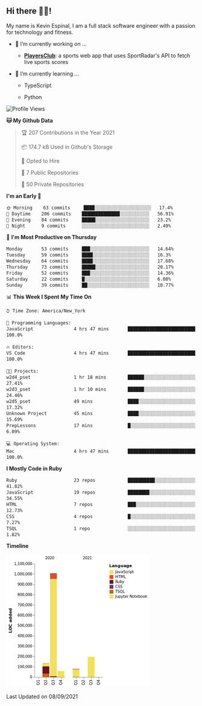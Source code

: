 ## Hi there 👋🏽!

My name is Kevin Espinal, I am a full stack software engineer with a passion for technology and fitness.

- 🔭 I’m currently working on ...

     - **[PlayersClub](https://playersclub.herokuapp.com/#/)**: a sports web app that uses SportRadar's API to fetch live sports scores

- 🌱 I’m currently learning ...

     - TypeScript
     
     - Python
     
<!--START_SECTION:waka-->
![Profile Views](http://img.shields.io/badge/Profile%20Views-0-blue)

**🐱 My Github Data** 

> 🏆 207 Contributions in the Year 2021
 > 
> 📦 174.7 kB Used in Github's Storage 
 > 
> 💼 Opted to Hire
 > 
> 📜 7 Public Repositories 
 > 
> 🔑 50 Private Repositories  
 > 
**I'm an Early 🐤** 

```text
🌞 Morning    63 commits     ████░░░░░░░░░░░░░░░░░░░░░   17.4% 
🌆 Daytime    206 commits    ██████████████░░░░░░░░░░░   56.91% 
🌃 Evening    84 commits     █████░░░░░░░░░░░░░░░░░░░░   23.2% 
🌙 Night      9 commits      ░░░░░░░░░░░░░░░░░░░░░░░░░   2.49%

```
📅 **I'm Most Productive on Thursday** 

```text
Monday       53 commits     ███░░░░░░░░░░░░░░░░░░░░░░   14.64% 
Tuesday      59 commits     ████░░░░░░░░░░░░░░░░░░░░░   16.3% 
Wednesday    64 commits     ████░░░░░░░░░░░░░░░░░░░░░   17.68% 
Thursday     73 commits     █████░░░░░░░░░░░░░░░░░░░░   20.17% 
Friday       52 commits     ███░░░░░░░░░░░░░░░░░░░░░░   14.36% 
Saturday     22 commits     █░░░░░░░░░░░░░░░░░░░░░░░░   6.08% 
Sunday       39 commits     ██░░░░░░░░░░░░░░░░░░░░░░░   10.77%

```


📊 **This Week I Spent My Time On** 

```text
⌚︎ Time Zone: America/New_York

💬 Programming Languages: 
JavaScript               4 hrs 47 mins       █████████████████████████   100.0%

🔥 Editors: 
VS Code                  4 hrs 47 mins       █████████████████████████   100.0%

🐱‍💻 Projects: 
w2d4_pset                1 hr 18 mins        ██████░░░░░░░░░░░░░░░░░░░   27.41% 
w2d3_pset                1 hr 10 mins        ██████░░░░░░░░░░░░░░░░░░░   24.46% 
w2d5_pset                49 mins             ████░░░░░░░░░░░░░░░░░░░░░   17.32% 
Unknown Project          45 mins             ████░░░░░░░░░░░░░░░░░░░░░   15.69% 
PrepLessons              17 mins             █░░░░░░░░░░░░░░░░░░░░░░░░   6.09%

💻 Operating System: 
Mac                      4 hrs 47 mins       █████████████████████████   100.0%

```

**I Mostly Code in Ruby** 

```text
Ruby                     23 repos            ██████████░░░░░░░░░░░░░░░   41.82% 
JavaScript               19 repos            ████████░░░░░░░░░░░░░░░░░   34.55% 
HTML                     7 repos             ███░░░░░░░░░░░░░░░░░░░░░░   12.73% 
CSS                      4 repos             █░░░░░░░░░░░░░░░░░░░░░░░░   7.27% 
TSQL                     1 repo              ░░░░░░░░░░░░░░░░░░░░░░░░░   1.82%

```


**Timeline**

![Chart not found](https://raw.githubusercontent.com/espinalk212/espinalk212/main/charts/bar_graph.png) 


 Last Updated on 08/09/2021
<!--END_SECTION:waka-->


<!--
**espinalk212/espinalk212** is a ✨ _special_ ✨ repository because its `README.md` (this file) appears on your GitHub profile.

Here are some ideas to get you started:

- 🔭 I’m currently working on ...
- 🌱 I’m currently learning ...
- 👯 I’m looking to collaborate on ...
- 🤔 I’m looking for help with ...
- 💬 Ask me about ...
- 📫 How to reach me: ...
- 😄 Pronouns: ...
- ⚡ Fun fact: ...
-->
